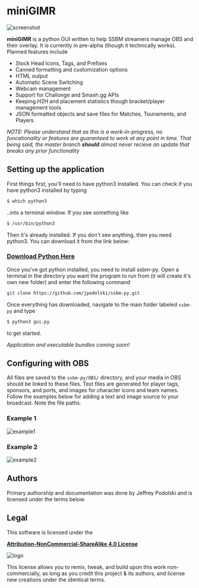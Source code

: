 # miniGIMR

![screenshot](https://i.imgur.com/o9m1RDO.png)

**miniGIMR** is a python GUI written to help SSBM streamers manage OBS and their overlay. It is currently in pre-alpha (though it technically works). Planned features include
  - Stock Head Icons, Tags, and Prefixes
  - Canned formatting and customization options
  - HTML output
  - Automatic Scene Switching 
  - Webcam management
  - Support for Challonge and Smash.gg APIs
  - Keeping H2H and placement statistics though bracket/player management tools
  - JSON formatted objects and save files for Matches, Tounaments, and Players

*NOTE: Please understand that as this is a work-in-progress, no funcationality or features are guaranteed to work at any point in time. That being said, the master branch **should** almost never recieve an update that breaks any prior functionality*


## Setting up the application

First things first, you'll need to have python3 installed. You can check if you have python3 installed by typing 
```sh
$ which python3
```
..into a terminal window. If you see something like 
```sh
$ /usr/bin/python3
```
Then it's already installed. If you don't see anything, then you need python3. You can download it from the link below:

### [Download Python Here](https://www.python.org/downloads/)

Once you've got python installed, you need to install ssbm-py. Open a terminal in the directory you want the program to run from (it will create it's own new folder) and enter the following command

```sh
git clone https://github.com/jpodolski/ssbm-py.git
```

Once everything has downloaded, navigate to the main folder labeled ```ssbm-py``` and type

```sh
$ python3 gui.py
```

to get started.

*Application and executable bundles coming soon!*

## Configuring with OBS

All files are saved to the ``` ssbm-py/OBS/ ``` directory, and your media in OBS should be linked to these files. Text files are generated for player tags, sponsors, and ports, and images for character icons and team names. Follow the examples below for adding a text and image source to your broadcast. Note the file paths.

### Example 1

![example1](https://i.imgur.com/oxqxVtY.jpg)


### Example 2

![example2](https://i.imgur.com/2Bb4Uxs.jpg)

## Authors
Primary authorship and documentation was done by Jeffrey Podolski and is licensed under the terms below.

## Legal
This software is licensed under the

[**Attribution-NonCommercial-ShareAlike 4.0 License**](https://creativecommons.org/licenses/by-nc-sa/4.0/)

![logo](https://licensebuttons.net/l/by-nc-sa/4.0/88x31.png)

This license allows you to remix, tweak, and build upon this work non-commercially, as long as you credit this project & its authors, and license new creations under the identical terms.


